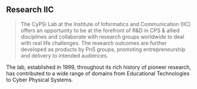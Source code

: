 ## Research IIC
> The CyPSi Lab at the Institute of Informatics and Communication (IIC) offers an opportunity to be at the forefront of R&D in CPS & allied disciplines and collaborate with research groups worldwide to deal with real life challenges. The research outcomes are further developed as products by PnS groups, promoting entrepreneurship and delivery to intended audiences.

The lab, established in 1999, throughout its rich history of pioneer research, has contributed to a wide range of domains from Educational Technologies to Cyber Physical Systems. 

